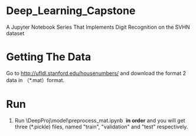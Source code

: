 # Deep_Learning_Capstone
A Jupyter Notebook Series That Implements Digit Recognition on the SVHN dataset 

# Getting The Data
Go to http://ufldl.stanford.edu/housenumbers/ and download the format 2 data in （\*.mat）format.

# Run 
1. Run \DeepProj\model\preprocess_mat.ipynb  **in order** and you will get three (\*.pickle) files, named "train", "validation" and "test" respectively.
